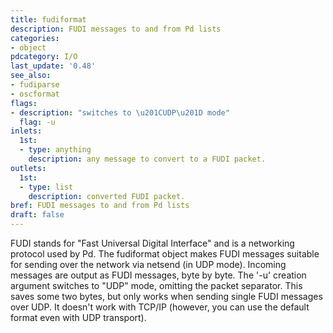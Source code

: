 ```yaml
---
title: fudiformat
description: FUDI messages to and from Pd lists
categories:
- object
pdcategory: I/O 
last_update: '0.48'
see_also:
- fudiparse
- oscformat
flags:
- description: "switches to \u201CUDP\u201D mode"
  flag: -u
inlets:
  1st:
  - type: anything
    description: any message to convert to a FUDI packet.
outlets:
  1st:
  - type: list
    description: converted FUDI packet.
bref: FUDI messages to and from Pd lists
draft: false
---
```

FUDI stands for "Fast Universal Digital Interface" and is a networking protocol used by Pd. The fudiformat object makes FUDI messages suitable for sending over the network via netsend (in UDP mode). Incoming messages are output as FUDI messages, byte by byte. The '-u' creation argument switches to "UDP" mode, omitting the packet separator. This saves some two bytes, but only works when sending single FUDI messages over UDP. It doesn't work with TCP/IP (however, you can use the default format even with UDP transport).

